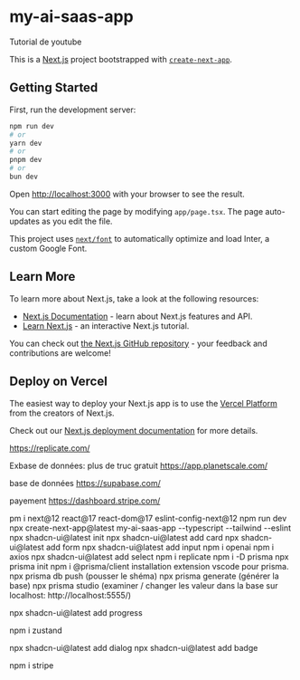 # my-ai-saas-app
Tutorial de youtube

This is a [Next.js](https://nextjs.org/) project bootstrapped with [`create-next-app`](https://github.com/vercel/next.js/tree/canary/packages/create-next-app).

## Getting Started

First, run the development server:

```bash
npm run dev
# or
yarn dev
# or
pnpm dev
# or
bun dev
```

Open [http://localhost:3000](http://localhost:3000) with your browser to see the result.

You can start editing the page by modifying `app/page.tsx`. The page auto-updates as you edit the file.

This project uses [`next/font`](https://nextjs.org/docs/basic-features/font-optimization) to automatically optimize and load Inter, a custom Google Font.

## Learn More

To learn more about Next.js, take a look at the following resources:

- [Next.js Documentation](https://nextjs.org/docs) - learn about Next.js features and API.
- [Learn Next.js](https://nextjs.org/learn) - an interactive Next.js tutorial.

You can check out [the Next.js GitHub repository](https://github.com/vercel/next.js/) - your feedback and contributions are welcome!

## Deploy on Vercel

The easiest way to deploy your Next.js app is to use the [Vercel Platform](https://vercel.com/new?utm_medium=default-template&filter=next.js&utm_source=create-next-app&utm_campaign=create-next-app-readme) from the creators of Next.js.

Check out our [Next.js deployment documentation](https://nextjs.org/docs/deployment) for more details.

https://replicate.com/

Exbase de données: plus de truc gratuit
https://app.planetscale.com/

base de données
https://supabase.com/

payement
https://dashboard.stripe.com/




pm i next@12 react@17 react-dom@17 eslint-config-next@12
npm run dev
npx create-next-app@latest my-ai-saas-app --typescript --tailwind --eslint
npx shadcn-ui@latest init
npx shadcn-ui@latest add card
npx shadcn-ui@latest add form
npx shadcn-ui@latest add input
npm i openai
npm i axios
npx shadcn-ui@latest add select
npm i replicate
npm i -D prisma
npx prisma init
npm i @prisma/client
installation extension vscode pour prisma.
npx prisma db push (pousser le shéma)
npx prisma generate (générer la base)
npx prisma studio (examiner /  changer les valeur dans la base sur localhost: http://localhost:5555/)

npx shadcn-ui@latest add progress

npm i zustand

npx shadcn-ui@latest add dialog
npx shadcn-ui@latest add badge

npm i stripe